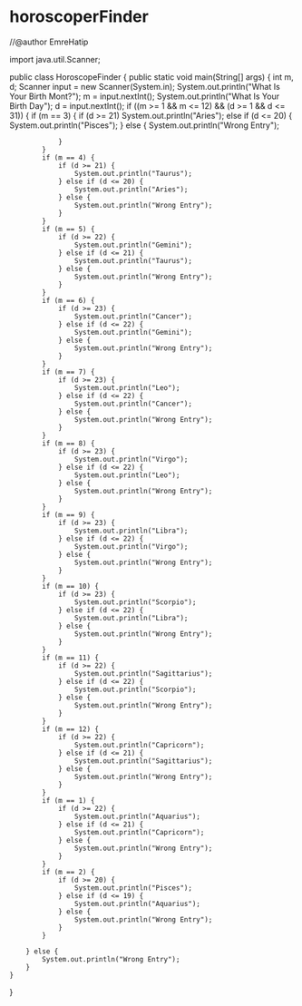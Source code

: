 # horoscoperFinder

//@author EmreHatip

import java.util.Scanner;

public class HoroscopeFinder {
    public static void main(String[] args) {
        int m, d;
        Scanner input = new Scanner(System.in);
        System.out.println("What Is Your Birth Mont?");
        m = input.nextInt();
        System.out.println("What Is Your Birth Day");
        d = input.nextInt();
        if ((m >= 1 && m <= 12) && (d >= 1 && d <= 31)) {
            if (m == 3) {
                if (d >= 21)
                    System.out.println("Aries");
                else if (d <= 20) {
                    System.out.println("Pisces");
                } else {
                    System.out.println("Wrong Entry");

                }
            }
            if (m == 4) {
                if (d >= 21) {
                    System.out.println("Taurus");
                } else if (d <= 20) {
                    System.out.println("Aries");
                } else {
                    System.out.println("Wrong Entry");
                }
            }
            if (m == 5) {
                if (d >= 22) {
                    System.out.println("Gemini");
                } else if (d <= 21) {
                    System.out.println("Taurus");
                } else {
                    System.out.println("Wrong Entry");
                }
            }
            if (m == 6) {
                if (d >= 23) {
                    System.out.println("Cancer");
                } else if (d <= 22) {
                    System.out.println("Gemini");
                } else {
                    System.out.println("Wrong Entry");
                }
            }
            if (m == 7) {
                if (d >= 23) {
                    System.out.println("Leo");
                } else if (d <= 22) {
                    System.out.println("Cancer");
                } else {
                    System.out.println("Wrong Entry");
                }
            }
            if (m == 8) {
                if (d >= 23) {
                    System.out.println("Virgo");
                } else if (d <= 22) {
                    System.out.println("Leo");
                } else {
                    System.out.println("Wrong Entry");
                }
            }
            if (m == 9) {
                if (d >= 23) {
                    System.out.println("Libra");
                } else if (d <= 22) {
                    System.out.println("Virgo");
                } else {
                    System.out.println("Wrong Entry");
                }
            }
            if (m == 10) {
                if (d >= 23) {
                    System.out.println("Scorpio");
                } else if (d <= 22) {
                    System.out.println("Libra");
                } else {
                    System.out.println("Wrong Entry");
                }
            }
            if (m == 11) {
                if (d >= 22) {
                    System.out.println("Sagittarius");
                } else if (d <= 22) {
                    System.out.println("Scorpio");
                } else {
                    System.out.println("Wrong Entry");
                }
            }
            if (m == 12) {
                if (d >= 22) {
                    System.out.println("Capricorn");
                } else if (d <= 21) {
                    System.out.println("Sagittarius");
                } else {
                    System.out.println("Wrong Entry");
                }
            }
            if (m == 1) {
                if (d >= 22) {
                    System.out.println("Aquarius");
                } else if (d <= 21) {
                    System.out.println("Capricorn");
                } else {
                    System.out.println("Wrong Entry");
                }
            }
            if (m == 2) {
                if (d >= 20) {
                    System.out.println("Pisces");
                } else if (d <= 19) {
                    System.out.println("Aquarius");
                } else {
                    System.out.println("Wrong Entry");
                }
            }

        } else {
            System.out.println("Wrong Entry");
        }
    }
}

